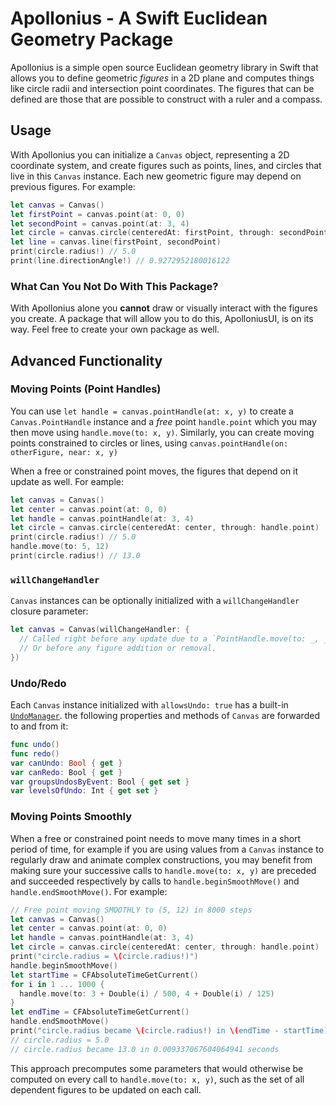 # Apollonius - A Swift Euclidean Geometry Package

Apollonius is a simple open source Euclidean geometry library in Swift that allows you to define geometric *figures* in a 2D plane and computes things like circle radii and intersection point coordinates. The figures that can be defined are those that are possible to construct with a ruler and a compass.

## Usage

With Apollonius you can initialize a `Canvas` object, representing a 2D coordinate system, and create figures such as points, lines, and circles that live in this `Canvas` instance. Each new geometric figure may depend on previous figures. For example:

```swift
let canvas = Canvas()
let firstPoint = canvas.point(at: 0, 0)
let secondPoint = canvas.point(at: 3, 4)
let circle = canvas.circle(centeredAt: firstPoint, through: secondPoint)
let line = canvas.line(firstPoint, secondPoint)
print(circle.radius!) // 5.0
print(line.directionAngle!) // 0.9272952180016122
```

### What Can You **Not** Do With This Package?

With Apollonius alone you **cannot** draw or visually interact with the figures you create. A package that will allow you to do this, ApolloniusUI, is on its way. Feel free to create your own package as well.

## Advanced Functionality

### Moving Points (Point Handles)

You can use `let handle = canvas.pointHandle(at: x, y)` to create a `Canvas.PointHandle` instance and a *free* point `handle.point` which you may then move using `handle.move(to: x, y)`. Similarly, you can create moving points constrained to circles or lines, using `canvas.pointHandle(on: otherFigure, near: x, y)`


When a free or constrained point moves, the figures that depend on it update as well. For eample:

```swift
let canvas = Canvas()
let center = canvas.point(at: 0, 0)
let handle = canvas.pointHandle(at: 3, 4)
let circle = canvas.circle(centeredAt: center, through: handle.point)
print(circle.radius!) // 5.0
handle.move(to: 5, 12)
print(circle.radius!) // 13.0
```

### `willChangeHandler`

`Canvas` instances can be optionally initialized with a `willChangeHandler` closure parameter:

```swift
let canvas = Canvas(willChangeHandler: {
  // Called right before any update due to a `PointHandle.move(to: _, _)` call,
  // Or before any figure addition or removal.
})
```

### Undo/Redo

Each `Canvas` instance initialized with `allowsUndo: true` has a built-in [`UndoManager`](https://developer.apple.com/documentation/foundation/undomanager). the following properties and methods of `Canvas` are forwarded to and from it:

```swift
func undo()
func redo()
var canUndo: Bool { get }
var canRedo: Bool { get }
var groupsUndosByEvent: Bool { get set }
var levelsOfUndo: Int { get set }
```

### Moving Points Smoothly

When a free or constrained point needs to move many times in a short period of time, for example if you are using values from a `Canvas` instance to regularly draw and animate complex constructions, you may benefit from making sure your successive calls to `handle.move(to: x, y)` are preceded and succeeded respectively by calls to `handle.beginSmoothMove()` and `handle.endSmoothMove()`. For example:

```swift
// Free point moving SMOOTHLY to (5, 12) in 8000 steps
let canvas = Canvas()
let center = canvas.point(at: 0, 0)
let handle = canvas.pointHandle(at: 3, 4)
let circle = canvas.circle(centeredAt: center, through: handle.point)
print("circle.radius = \(circle.radius!)")
handle.beginSmoothMove()
let startTime = CFAbsoluteTimeGetCurrent()
for i in 1 ... 1000 {
  handle.move(to: 3 + Double(i) / 500, 4 + Double(i) / 125)
}
let endTime = CFAbsoluteTimeGetCurrent()
handle.endSmoothMove()
print("circle.radius became \(circle.radius!) in \(endTime - startTime) seconds")
// circle.radius = 5.0
// circle.radius became 13.0 in 0.009337067604064941 seconds
```

This approach precomputes some parameters that would otherwise be computed on every call to `handle.move(to: x, y)`, such as the set of all dependent figures to be updated on each call.
